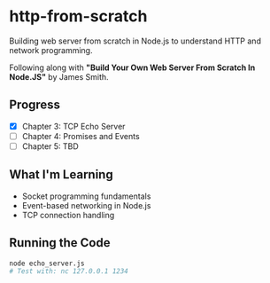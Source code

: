 # http-from-scratch
Building web server from scratch in Node.js to understand HTTP and network programming.

Following along with **"Build Your Own Web Server From Scratch In Node.JS"** by James Smith.

## Progress
- [x] Chapter 3: TCP Echo Server
- [ ] Chapter 4: Promises and Events
- [ ] Chapter 5: TBD

## What I'm Learning
- Socket programming fundamentals
- Event-based networking in Node.js
- TCP connection handling

## Running the Code
```bash
node echo_server.js
# Test with: nc 127.0.0.1 1234